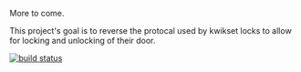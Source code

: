More to come.

This project's goal is to reverse the protocal used by kwikset locks to allow for locking and unlocking of their door.

[![build status](http://ci.meatstand.com/projects/3/status.png?ref=master)](http://ci.meatstand.com/projects/3?ref=master)



